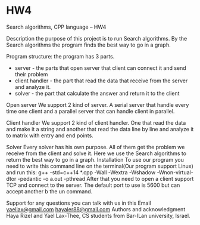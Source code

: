 # HW4

Search algorithms, CPP language – HW4

Description
the purpose of this project is to run Search algorithms. By the Search algorithms the program finds the best way to go in a graph.

Program structure:
the program has 3 parts.
* server - the parts that open server that client can connect it and send their problem
* client handler - the part that read the data that receive from the server and analyze it.
* solver - the part that calculate the answer and return it to the client

Open server
We support 2 kind of server. A serial server that handle every time one client and a parallel server that can handle client in parallel.

Client handler
We support 2 kind of client handler. One that read the data and make it a string and another that read the data line by line and analyze it to matrix with entry and end points.

Solver
Every solver has his own purpose. All of them get the problem we receive from the client and solve it. Here we use the Search algorithms to return the best way to go in a graph. 
Installation
To use our program you need to write this command line on the terminal(Our program support Linux) and run this:
g++ -std=c++14 *.cpp -Wall -Wextra -Wshadow -Wnon-virtual-dtor -pedantic -o a.out -pthread
After that you need to open a client support TCP and connect to the server. The default port to use is 5600 but can accept another b the un command.

Support
for any questions you can talk with us in this Email
yaellax@gmail.com
hayaler88@gmail.com
Authors and acknowledgment
Haya Rizel and Yael Lax-Thee,  CS students from Bar-ILan university, Israel.
